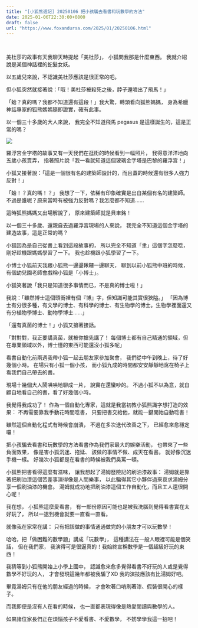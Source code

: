 ```yaml
---
title: "[小狐熊週記] 20250106 把小孩騙去看書和玩數學的方法"
date: 2025-01-06T22:30:00+0800
draft: false
url: "https://www.foxandursa.com/2025/01/20250106.html"
---
```


 

美杜莎的故事有天我聊天時提起「美杜莎」，
小狐問我那是什麼東西。
我就介紹說是某個神話裡的蛇髮女妖。

以五歲兒來說，不認識美杜莎應該是很正常的吧。

但小狐突然就接著說：「哦！美杜莎被殺死之後，脖子還噴出了飛馬！」

「蛤？真的嗎？我都不知道還有這段！」我大驚，轉頭看向狐熊媽媽，
身為希臘神話專家的狐熊媽媽隨即證實，確有此事。

以一個三十多歲的大人來說，
我完全不知道飛馬 pegasus 是這樣誕生的，這是正常的嗎？

![]($https://blogger.googleusercontent.com/img/b/R29vZ2xl/AVvXsEhnt2LvSJfODwanryGNRILUwSISP08J8UF8lT4D8B9hvEplGnZaw3xYfl2sjGgBDeLXesceiz3Kv5k0tQbL-wAEzDRTs22MgibSZ3Bd-gJLpWMINr9pQgVNB8ryQmp94ykB2Wxm7XOjNZOANShvUsmLyurgI4OuV_Wj7Pfs4sAhdn6dfNyAL-Cfi0Z0Krw/s320/image.png)






羅浮宮金字塔的故事又有一天我們在逛街的時候看到一幅照片，
我得意洋洋地向五歲小孩賣弄，
指著照片說「我一看就知道這個玻璃金字塔是巴黎的羅浮宮！」

小狐又接著說：「這是一個很有名的建築師設計的，而且蓋的時候還有很多人強力反對！」

「蛤！？真的嗎！？」
我想了一下，依稀有印象確實是出自某個有名的建築師。
不過是誰呢？原來當時有被強力反對嗎？我怎麼都不知道……

這時狐熊媽媽又出場解說了，
原來建築師就是貝聿銘！

以一個三十多歲、還親自去過羅浮宮現場的人來說，
我完全不知道這個金字塔的建造故事，這是正常的嗎？

小狐因為是自己從書上看到這段故事的，
所以完全不知道「聿」這個字怎麼唸，
剛好趁機跟媽媽學習了一下。
我也趁機跟小狐學習了一下。



小博士小狐前天我跟小狐熊一邊盪鞦韆一邊聊天，
聊到以前小狐熊中班的時候，有個幼兒園老師會戲稱小狐是「小博士」。

小狐笑著說「我只是知道很多事情而已，不是真的博士啦！」

我說：「雖然博士這個頭銜裡有個『博』字，但知識可能其實很狹隘。」
「因為博士有分很多種，有文學的博士、有科學的博士、有生物學的博士。生物學裡面還又有分植物學博士、動物學博士……」

「還有真菌的博士！」小狐又搶著接話。

「對對對，我正要講真菌，就被你搶先講了！
每個博士都有自己精通的領域，但在專業領域以外，博士懂的東西可能還沒小狐多呢」



看書自動化前兩週我帶小狐一起去朋友家參加聚會，
我們從中午到晚上，待了好幾個小時。
在場只有小狐一個小孩，
而小狐九成的時間都安安靜靜地窩在椅子上看我們自己帶去的書。

現場十幾個大人鬧哄哄地聊成一片，
說實在還蠻吵的。
不過小狐不以為意，就自顧自地看自己的書，看了好幾個小時。

我覺得我成功了！
作為一個自動化專家，這就是我當初教小狐熊識字想打造的效果：
不再需要靠我手動花時間唸書，
只要把書交給他，就能一鍵開始自動唸書！

雖然這個自動化程式有時候會崩潰，
不過在多次迭代改善之下，
已經愈來愈穩定囉！



把小孩騙去看書和玩數學的方法看書作為我們家最大的娛樂活動，
也帶來了一些負面效果，
像是害小狐沉迷、拖延、
該做的事情不做、成天在看書。
就好像沉迷手機一樣。
好幾次小狐都是在看書的時候被我們臭罵一頓。

小狐熊把書看得這麼有滋味，
讓我想起了湯姆歷險記的刷油漆故事：
湯姆就是靠著把刷油漆這個苦差事演得像是人間樂事，
以此騙得其它小夥伴過來哀求湯姆分享一個刷油漆的機會。
湯姆就成功地把刷油漆這個工作自動化，而且工人還很開心呢！

我在想，
小狐熊這麼愛看書，
有一部份原因可能也是被我洗腦到覺得看書實在太好玩了，
所以一逮到機會就要一直看一直看。

就像我在家常在講：
只有把該做的事情通通做完的小朋友才可以玩數學！

哈哈，把「做困難的數學題」講成「玩數學」，
這種講法在一般人眼裡可能是個笑話，
但在我們家，
我演得可是很逼真的！我始終宣稱數學是一個超級好玩的東西！

我猜等到小狐熊開始上小學上國中，
認識愈來愈多覺得看書不好玩的人或是覺得數學不好玩的人，
才會發現這幾年都被我騙了XD
我的演技應該有比湯姆好吧。

畢竟湯姆只有在他的朋友經過的時候，
才會吹著口哨刷著漆、假裝很開心的樣子。

而我即便是沒有人在看的時候，
也一直都表現得像是熱愛閱讀與數學的人。

如果諸位家長們正在煩惱孩子不愛看書、不愛數學，
不妨學學我這一招吧！


